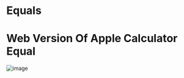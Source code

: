 # Equals
Web Version Of Apple Calculator Equal
=======================================
![image](https://user-images.githubusercontent.com/84771149/164889894-39b20992-2027-4c3a-8b29-a776b114fba5.png)
